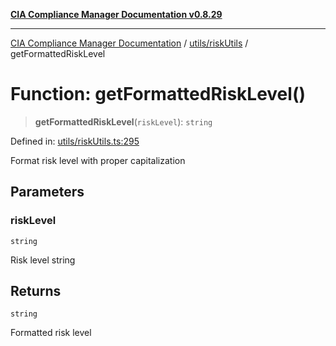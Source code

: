 [**CIA Compliance Manager Documentation v0.8.29**](../../../README.md)

***

[CIA Compliance Manager Documentation](../../../modules.md) / [utils/riskUtils](../README.md) / getFormattedRiskLevel

# Function: getFormattedRiskLevel()

> **getFormattedRiskLevel**(`riskLevel`): `string`

Defined in: [utils/riskUtils.ts:295](https://github.com/Hack23/cia-compliance-manager/blob/5836b4c74e2010cd05eca63c0016fd711c628ec9/src/utils/riskUtils.ts#L295)

Format risk level with proper capitalization

## Parameters

### riskLevel

`string`

Risk level string

## Returns

`string`

Formatted risk level
